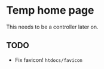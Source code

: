 Temp home page
==============

This needs to be a controller later on.

TODO
----

* Fix favicon!
  `htdocs/favicon`
